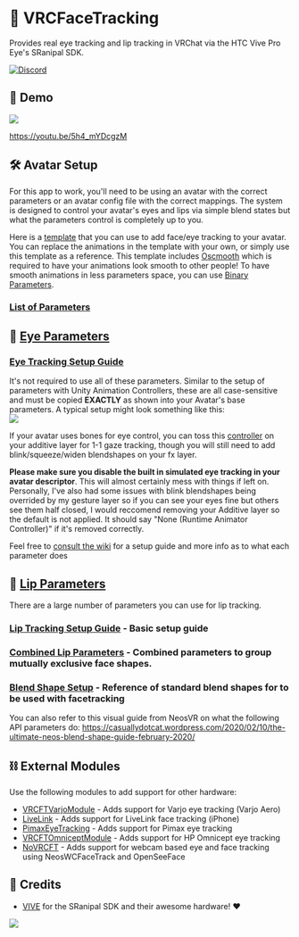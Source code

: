 ﻿# 👀 VRCFaceTracking

Provides real eye tracking and lip tracking in VRChat via the HTC Vive Pro Eye's SRanipal SDK.

[![Discord](https://discord.com/api/guilds/849300336128032789/widget.png)](https://discord.gg/Fh4FNehzKn)

## 🎥 Demo

[![](https://i.imgur.com/kMVd5vX.gif)](https://youtu.be/5h4_mYDcgzM)

https://youtu.be/5h4_mYDcgzM

## 🛠 Avatar Setup

For this app to work, you'll need to be using an avatar with the correct parameters or an avatar config file with the correct mappings. The system is designed to control your avatar's eyes and lips via simple blend states but what the parameters control is completely up to you.

Here is a [template](https://github.com/Adjerry91/VRCFaceTracking-Templates) that you can use to add face/eye tracking to your avatar. You can replace the animations in the template with your own, or simply use this template as a reference. This template includes [Oscmooth](https://github.com/regzo2/OSCmooth) which is required to have your animations look smooth to other people! To have smooth animations in less parameters space, you can use [Binary Parameters](https://github.com/regzo2/BinaryParameterTool).

### [List of Parameters](https://github.com/benaclejames/VRCFaceTracking/wiki/Parameters)

## 👀 [Eye Parameters](https://github.com/benaclejames/VRCFaceTracking/wiki/Parameters#eye-tracking-parameters)

### [Eye Tracking Setup Guide](https://github.com/benaclejames/VRCFaceTracking/wiki/Eye-Tracking-Setup)

It's not required to use all of these parameters. Similar to the setup of parameters with Unity Animation Controllers, these are all case-sensitive and must be copied **EXACTLY** as shown into your Avatar's base parameters. A typical setup might look something like this:<br>
![](https://i.imgur.com/kfJD1Bl.png)

If your avatar uses bones for eye control, you can toss this [controller](https://github.com/Adjerry91/VRCFaceTracking-Templates/tree/main/Assets/VRCFaceTracking/VRCFT%20Templates) on your additive layer for 1-1 gaze tracking, though you will still need to add blink/squeeze/widen blendshapes on your fx layer.

**Please make sure you disable the built in simulated eye tracking in your avatar descriptor**. This will almost certainly mess with things if left on. Personally, I've also had some issues with blink blendshapes being overrided by my gesture layer so if you can see your eyes fine but others see them half closed, I would reccomend removing your Additive layer so the default is not applied. It should say "None (Runtime Animator Controller)" if it's removed correctly.

Feel free to [consult the wiki](https://github.com/benaclejames/VRCFaceTracking/wiki/Eye-Tracking-Setup) for a setup guide and more info as to what each parameter does

## :lips: [Lip Parameters](https://github.com/benaclejames/VRCFaceTracking/wiki/Parameters#lip-tracking-parameters)

There are a large number of parameters you can use for lip tracking. 

### [Lip Tracking Setup Guide](https://github.com/benaclejames/VRCFaceTracking/wiki/Lip-Tracking-Setup) - Basic setup guide

### [Combined Lip Parameters](https://github.com/benaclejames/VRCFaceTracking/wiki/Parameters#combined-lip-parameters) - Combined parameters to group mutually exclusive face shapes.

### [Blend Shape Setup](https://github.com/benaclejames/VRCFaceTracking/wiki/Blend-Shapes-Setup) - Reference of standard blend shapes for to be used with facetracking

You can also refer to this visual guide from NeosVR on what the following API parameters do: https://casuallydotcat.wordpress.com/2020/02/10/the-ultimate-neos-blend-shape-guide-february-2020/

## ⛓ External Modules

Use the following modules to add support for other hardware:

* [VRCFTVarjoModule](https://github.com/m3gagluk/VRCFTVarjoModule) - Adds support for Varjo eye tracking (Varjo Aero)
* [LiveLink](https://github.com/Dazbme/VRCFaceTracking-LiveLink) - Adds support for LiveLink face tracking (iPhone)
* [PimaxEyeTracking](https://github.com/Dazbme/VRCFaceTracking-LiveLink/tree/PimaxEyeTracking) - Adds support for Pimax eye tracking
* [VRCFTOmniceptModule](https://github.com/200Tigersbloxed/VRCFTOmniceptModule) - Adds support for HP Omnicept eye tracking
* [NoVRCFT](https://github.com/dfgHiatus/NoVRCFT) - Adds support for webcam based eye and face tracking using NeosWCFaceTrack and OpenSeeFace

## 👋 Credits

* [VIVE](https://www.vive.com/) for the SRanipal SDK and their awesome hardware! ❤

![](https://i.imgur.com/HDAhf8d.jpg)
